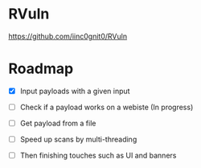 # RVuln

https://github.com/iinc0gnit0/RVuln

# Roadmap

- [x] Input payloads with a given input

- [ ] Check if a payload works on a webiste (In progress)

- [ ] Get payload from a file

- [ ] Speed up scans by multi-threading

- [ ] Then finishing touches such as UI and banners
